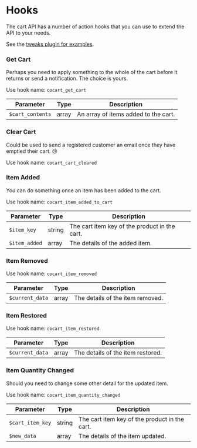 # Hooks #

The cart API has a number of action hooks that you can use to extend the API to your needs.

See the [tweaks plugin for examples](https://github.com/co-cart/co-cart-tweaks).

### Get Cart ###

Perhaps you need to apply something to the whole of the cart before it returns or send a notification. The choice is yours.

Use hook name: `cocart_get_cart`

| Parameter | Type | Description |
| ------------ | -------------- | ------------ |
| `$cart_contents` | array | An array of items added to the cart. |

### Clear Cart ###

Could be used to send a registered customer an email once they have emptied their cart. 😢

Use hook name: `cocart_cart_cleared`

### Item Added ###

You can do something once an item has been added to the cart.

Use hook name: `cocart_item_added_to_cart`

| Parameter | Type | Description |
| ------------ | -------------- | ------------ |
| `$item_key` | string | The cart item key of the product in the cart. |
| `$item_added` | array | The details of the added item. |

### Item Removed ###

Use hook name: `cocart_item_removed`

| Parameter | Type | Description |
| ------------ | -------------- | ------------ |
| `$current_data` | array | The details of the item removed. |

### Item Restored ###

Use hook name: `cocart_item_restored`

| Parameter | Type | Description |
| ------------ | -------------- | ------------ |
| `$current_data` | array | The details of the item restored. |

### Item Quantity Changed ###

Should you need to change some other detail for the updated item.

Use hook name: `cocart_item_quantity_changed`

| Parameter | Type | Description |
| ------------ | -------------- | ------------ |
| `$cart_item_key` | string | The cart item key of the product in the cart. |
| `$new_data` | array | The details of the item updated. |
